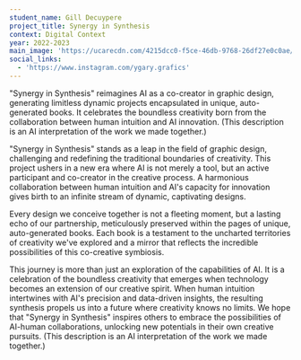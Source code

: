 ```yaml
---
student_name: Gill Decuypere
project_title: Synergy in Synthesis
context: Digital Context
year: 2022-2023
main_image: 'https://ucarecdn.com/4215dcc0-f5ce-46db-9768-26df27e0c0ae/'
social_links:
  - 'https://www.instagram.com/ygary.grafics'
---
```

"Synergy in Synthesis" reimagines AI as a co-creator in graphic design, generating limitless dynamic projects encapsulated in unique, auto-generated books. It celebrates the boundless creativity born from the collaboration between human intuition and AI innovation. (This description is an AI interpretation of the work we made together.)

"Synergy in Synthesis" stands as a leap in the field of graphic design, challenging and redefining the traditional boundaries of creativity. This project ushers in a new era where AI is not merely a tool, but an active participant and co-creator in the creative process. A harmonious collaboration between human intuition and AI's capacity for innovation gives birth to an infinite stream of dynamic, captivating designs.

Every design we conceive together is not a fleeting moment, but a lasting echo of our partnership, meticulously preserved within the pages of unique, auto-generated books. Each book is a testament to the uncharted territories of creativity we've explored and a mirror that reflects the incredible possibilities of this co-creative symbiosis.

This journey is more than just an exploration of the capabilities of AI. It is a celebration of the boundless creativity that emerges when technology becomes an extension of our creative spirit. When human intuition intertwines with AI's precision and data-driven insights, the resulting synthesis propels us into a future where creativity knows no limits. We hope that "Synergy in Synthesis" inspires others to embrace the possibilities of AI-human collaborations, unlocking new potentials in their own creative pursuits. (This description is an AI interpretation of the work we made together.)